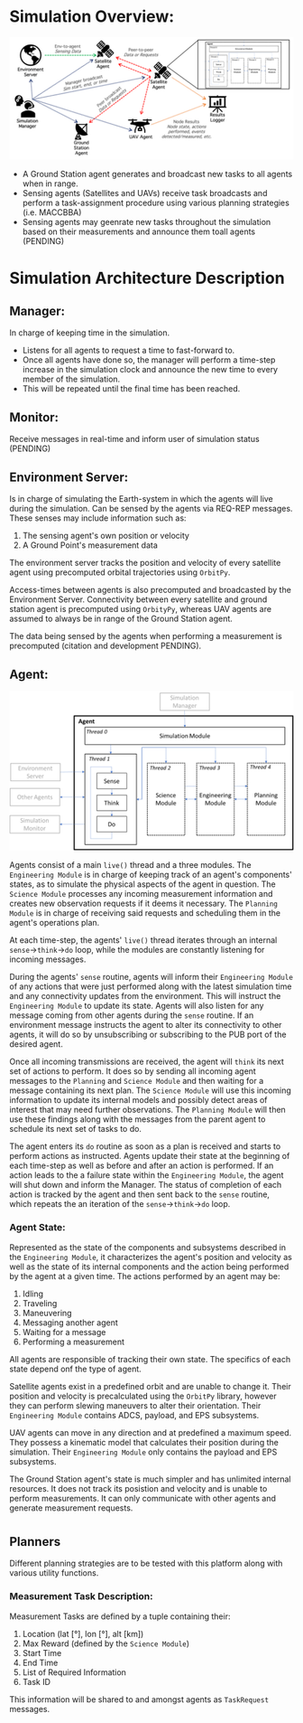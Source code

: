 # Simulation Overview:
![DMAS network framework diagram](../docs/diagrams/architecture/simulation.png)
- A Ground Station agent generates and broadcast new tasks to all agents when in range.
- Sensing agents (Satellites and UAVs) receive task broadcasts and perform a task-assignment procedure using various planning strategies (i.e. MACCBBA)
- Sensing agents may geenrate new tasks throughout the simulation based on their measurements and announce them toall agents (PENDING)


# Simulation Architecture Description
## Manager:
In charge of keeping time in the simulation. 
- Listens for all agents to request a time to fast-forward to. 
- Once all agents have done so, the manager will perform a time-step increase in the simulation clock and announce the new time to every member of the simulation. 
- This will be repeated until the final time has been reached.

## Monitor:
Receive messages in real-time and inform user of simulation status (PENDING)

## Environment Server:
Is in charge of simulating the Earth-system in which the agents will live during the simulation. Can be sensed by the agents via REQ-REP messages. These senses may include information such as:

1. The sensing agent's own position or velocity
2. A Ground Point's measurement data

The environment server tracks the position and velocity of every satellite agent using precomputed orbital trajectories using `OrbitPy`.

Access-times between agents is also precomputed and broadcasted by the Environment Server. Connectivity between every satellite and ground station agent is precomputed using `OrbityPy`, whereas UAV agents are assumed to always be in range of the Ground Station agent.

The data being sensed by the agents when performing a measurement is precomputed (citation and development PENDING).

## Agent:

![DMAS agent architecture layout](../docs/diagrams/architecture/agent.png)
 
Agents consist of a main `live()` thread and a three modules. The `Engineering Module` is in charge of keeping track of an agent's components' states, as to simulate the physical aspects of the agent in question. The `Science Module` processes any incoming measurement information and creates new observation requests if it deems it necessary. The `Planning Module` is in charge of receiving said requests and scheduling them in the agent's operations plan. 

At each time-step, the agents' `live()` thread iterates through an internal `sense`->`think`->`do` loop, while the modules are constantly listening for incoming messages.

During the agents' `sense` routine, agents will inform their `Engineering Module` of any actions that were just performed along with the latest simulation time and any connectivity updates from the environment. This will instruct the `Engineering Module` to update its state. Agents will also listen for any message coming from other agents during the `sense` routine. If an environment message instructs the agent to alter its connectivity to other agents, it will do so by unsubscribing or subscribing to the PUB port of the desired agent.

Once all incoming transmissions are received, the agent will `think` its next set of actions to perform. It does so by sending all incoming agent messages to the `Planning` and `Science Module` and then waiting for a message containing its next plan. The `Science Module` will use this incoming information to update its internal models and possibly detect areas of interest that may need further observations. The `Planning Module` will then use these findings along with the messages from the parent agent to schedule its next set of tasks to do.

The agent enters its `do` routine as soon as a plan is received and starts to perform actions as instructed. Agents update their state at the beginning of each time-step as well as before and after an action is performed. If an action leads to the a failure state within the `Engineering Module`, the agent will shut down and inform the Manager. The status of completion of each action is tracked by the agent and then sent back to the `sense` routine, which repeats the an iteration of the `sense`->`think`->`do` loop.

### Agent State:
Represented as the state of the components and subsystems described in the `Engineering Module`, it characterizes the agent's position and velocity as well as the state of its internal components and the action being performed by the agent at a given time. The actions performed by an agent may be:
1. Idling
2. Traveling
3. Maneuvering
4. Messaging another agent
5. Waiting for a message
6. Performing a measurement

All agents are responsible of tracking their own state. The specifics of each state depend onf the type of agent. 

Satellite agents exist in a predefined orbit and are unable to change it. Their position and velocity is precalculated using the `OrbitPy` library, however they can perform slewing maneuvers to alter their orientation. Their `Engineering Module` contains ADCS, payload, and EPS subsystems.

UAV agents can move in any direction and at predefined a maximum speed. They possess a kinematic model that calculates their position during the simulation.  Their `Engineering Module` only contains the payload and EPS subsystems.

The Ground Station agent's state is much simpler and has unlimited internal resources. It does not track its posistion and velocity and is unable to perform measurements. It can only communicate with other agents and generate measurement requests.

#
## Planners
Different planning strategies are to be tested with this platform along with various utility functions. 


### Measurement Task Description:
Measurement Tasks are defined by a tuple containing their:
1. Location (lat [°], lon [°], alt [km])
2. Max Reward (defined by the `Science Module`)
3. Start Time
4. End Time
6. List of Required Information
7. Task ID

This information will be shared to and amongst agents as `TaskRequest` messages. 